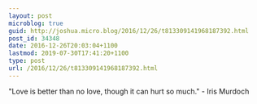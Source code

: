```yaml
---
layout: post
microblog: true
guid: http://joshua.micro.blog/2016/12/26/t813309141968187392.html
post_id: 34348
date: 2016-12-26T20:03:04+1100
lastmod: 2019-07-30T17:41:20+1100
type: post
url: /2016/12/26/t813309141968187392.html
---
```

"Love is better than no love, though it can hurt so much." - Iris Murdoch
